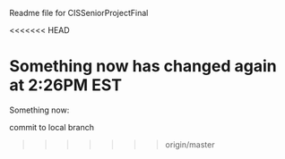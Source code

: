 Readme file for CISSeniorProjectFinal

<<<<<<< HEAD

Something now has changed again at 2:26PM EST
=======
Something now:

commit to local branch
>>>>>>> origin/master
